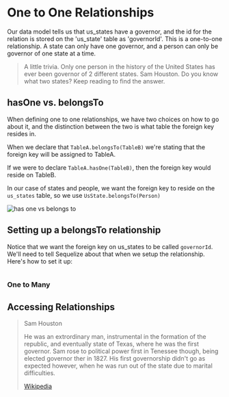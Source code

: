 # One to One Relationships

Our data model tells us that us_states have a governor, and the id for the relation is stored on the 'us_state' table as 'governorId'.  This is a one-to-one relationship.  A state can only have one governor, and a person can only be governor of one state at a time.

>  A little trivia.  Only one person in the history of the United States has ever been governor of 2 different states.  Sam Houston.  Do you know what two states?  Keep reading to find the answer.

## hasOne vs. belongsTo

When defining one to one relationships, we have two choices on how to go about it, and the distinction between the two is what table the foreign key resides in.

When we declare that ```TableA.belongsTo(TableB)``` we're stating that the foreign key will be assigned to TableA.

If we were to declare ```TableA.hasOne(TableB)```, then the foreign key would reside on TableB.

In our case of states and people, we want the foreign key to reside on the ```us_states``` table, so we use ```UsState.belongsTo(Person)```

![has one vs belongs to](https://s3.amazonaws.com/learn-site/curriculum/has_one_vs_belongs_to.png)

## Setting up a belongsTo relationship

Notice that we want the foreign key on us_states to be called ```governorId```.  We'll need to tell Sequelize about that when we setup the relationship.  Here's how to set it up:

```Javascript
```

### One to Many

## Accessing Relationships

> Sam Houston
>
> He was an extrordinary man, instrumental in the formation of the republic, and eventually state of Texas, where he was the first governor.  Sam rose to political power first in Tenessee though, being elected governor ther in 1827.  His first governorship didn't go as expected however, when he was run out of the state due to marital difficulties.  
>
> [Wikipedia](https://en.wikipedia.org/wiki/Sam_Houston)
